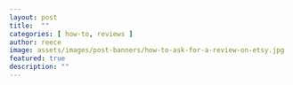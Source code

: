 ```yaml
---
layout: post
title:  "" 
categories: [ how-to, reviews ]
author: reece
image: assets/images/post-banners/how-to-ask-for-a-review-on-etsy.jpg
featured: true
description: ""
---
```


